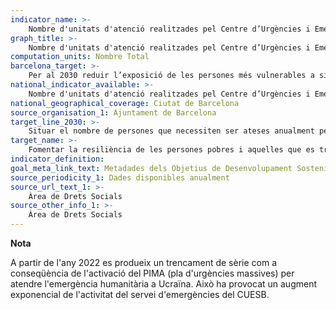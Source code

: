 ```yaml
---
indicator_name: >-
    Nombre d'unitats d'atenció realitzades pel Centre d’Urgències i Emergències Socials (CUESB) i nombre de persones ateses en emergència social
graph_title: >-
    Nombre d'unitats d'atenció realitzades pel Centre d’Urgències i Emergències Socials (CUESB) i nombre de persones ateses en emergència social
computation_units: Nombre Total
barcelona_target: >-
    Per al 2030 reduir l’exposició de les persones més vulnerables a situacions de crisi o desastre, així com incrementar la seva resiliència per fer-hi front
national_indicator_available: >-
    Nombre d'unitats d'atenció realitzades pel Centre d’Urgències i Emergències Socials (CUESB) i nombre de persones ateses en emergència social
national_geographical_coverage: Ciutat de Barcelona
source_organisation_1: Ajuntament de Barcelona
target_line_2030: >-
    Situar el nombre de persones que necessiten ser ateses anualment per urgència o emergència social per sota de les 10.000
target_name: >-
    Fomentar la resiliència de les persones pobres i aquelles que es troben en situacions vulnerables, i reduir la seva exposició i vulnerabilitat als fenòmens extrems relacionats amb el clima i altres crisis i desastres econòmics, socials i ambientals
indicator_definition:
goal_meta_link_text: Metadades dels Objetius de Desenvolupament Sostenible de les Nacions Unides (pdf 894kB)
source_periodicity_1: Dades disponibles anualment
source_url_text_1: >-
    Àrea de Drets Socials
source_other_info_1: >-
    Àrea de Drets Socials
---
```

**Nota**

A partir de l'any 2022 es produeix un trencament de sèrie com a conseqüència de l'activació del PIMA (pla d'urgències massives) per atendre l'emergència humanitària a Ucraïna. Això ha provocat un augment exponencial de l'activitat del servei d'emergències del CUESB.
